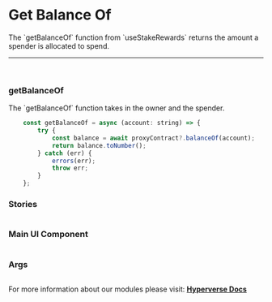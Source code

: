 # Get Balance Of

<p> The `getBalanceOf` function from `useStakeRewards` returns the amount a spender is allocated to spend. </p>

---

<br>

### getBalanceOf

<p> The `getBalanceOf` function takes in the owner and the spender. </p>

```jsx
	const getBalanceOf = async (account: string) => {
		try {
			const balance = await proxyContract?.balanceOf(account);
			return balance.toNumber();
		} catch (err) {
			errors(err);
			throw err;
		}
	};
```

### Stories

```jsx

```

### Main UI Component

```jsx

```

### Args

```jsx

```

For more information about our modules please visit: [**Hyperverse Docs**](docs.hyperverse.dev)
